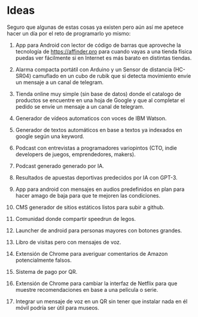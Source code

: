 # Ideas

Seguro que algunas de estas cosas ya existen pero aún así me apetece hacer un día por el reto de programarlo yo mismo:

1. App para Android con lector de código de barras que aproveche la tecnología de https://affinder.pro para cuando vayas a una tienda física puedas ver fácilmente si en Internet es más barato en distintas tiendas.

2. Alarma compacta portátil con Arduino y un Sensor de distancia (HC-SR04) camuflado en un cubo de rubik que si detecta movimiento envíe un mensaje a un canal de telegram.

3. Tienda online muy simple (sin base de datos) donde el catalogo de productos se encuentre en una hoja de Google y que al completar el pedido se envíe un mensaje a un canal de telegram.

4. Generador de vídeos automaticos con voces de IBM Watson.

5. Generador de textos automáticos en base a textos ya indexados en google según una keyword.

6. Podcast con entrevistas a programadores variopintos (CTO, indie developers de juegos, emprendedores, makers).

7. Podcast generado generado por IA.

8. Resultados de apuestas deportivas predecidos por IA con GPT-3.

9. App para android con mensajes en audios predefinidos en plan para hacer amago de baja para que te mejoren las condiciones.

10. CMS generador de sitios estáticos listos para subir a github.

11. Comunidad donde compartir speedrun de legos.

12. Launcher de android para personas mayores con botones grandes.

13. Libro de visitas pero con mensajes de voz.

14. Extensión de Chrome para averiguar comentarios de Amazon potencialmente falsos.

15. Sistema de pago por QR.

16. Extensión de Chrome para cambiar la interfaz de Netflix para que muestre recomendaciones en base a una película o serie.

17. Integrar un mensaje de voz en un QR sin tener que instalar nada en él móvil podría ser útil para museos.
